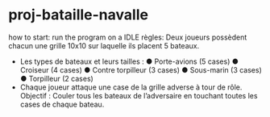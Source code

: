 # proj-bataille-navalle

how to start:
run the program on a IDLE
règles:
Deux joueurs possèdent chacun une grille 10x10 sur laquelle ils placent 5 bateaux.
- Les types de bateaux et leurs tailles :
● Porte-avions (5 cases)
● Croiseur (4 cases)
● Contre torpilleur (3 cases)
● Sous-marin (3 cases)
● Torpilleur (2 cases)
- Chaque joueur attaque une case de la grille adverse à tour de rôle.
Objectif : Couler tous les bateaux de l’adversaire en touchant toutes les cases de chaque
bateau.